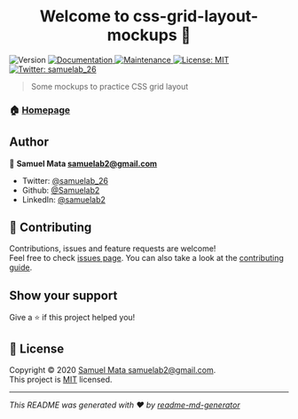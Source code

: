 <h1 align="center">Welcome to css-grid-layout-mockups 👋</h1>
<p>
  <img alt="Version" src="https://img.shields.io/badge/version-1.0.0-blue.svg?cacheSeconds=2592000" />
  <a href="https://github.com/Samuelab2/css-grid-layout-mockups#readme" target="_blank">
    <img alt="Documentation" src="https://img.shields.io/badge/documentation-yes-brightgreen.svg" />
  </a>
  <a href="https://github.com/Samuelab2/css-grid-layout-mockups/graphs/commit-activity" target="_blank">
    <img alt="Maintenance" src="https://img.shields.io/badge/Maintained%3F-yes-green.svg" />
  </a>
  <a href="https://github.com/Samuelab2/css-grid-layout-mockups/blob/master/LICENSE" target="_blank">
    <img alt="License: MIT" src="https://img.shields.io/github/license/Samuelab2/css-grid-layout-mockups" />
  </a>
  <a href="https://twitter.com/samuelab_26" target="_blank">
    <img alt="Twitter: samuelab_26" src="https://img.shields.io/twitter/follow/samuelab_26.svg?style=social" />
  </a>
</p>

> Some mockups to practice CSS grid layout

### 🏠 [Homepage](https://github.com/Samuelab2/css-grid-layout-mockups#readme)

## Author

👤 **Samuel Mata <samuelab2@gmail.com>**

- Twitter: [@samuelab_26](https://twitter.com/samuelab_26)
- Github: [@Samuelab2](https://github.com/Samuelab2)
- LinkedIn: [@samuelab2](https://linkedin.com/in/samuelab2)

## 🤝 Contributing

Contributions, issues and feature requests are welcome!<br />Feel free to check [issues page](https://github.com/Samuelab2/css-grid-layout-mockups/issues). You can also take a look at the [contributing guide](https://github.com/Samuelab2/css-grid-layout-mockups/blob/master/CONTRIBUTING.md).

## Show your support

Give a ⭐️ if this project helped you!

## 📝 License

Copyright © 2020 [Samuel Mata <samuelab2@gmail.com>](https://github.com/Samuelab2).<br />
This project is [MIT](https://github.com/Samuelab2/css-grid-layout-mockups/blob/master/LICENSE) licensed.

---

_This README was generated with ❤️ by [readme-md-generator](https://github.com/kefranabg/readme-md-generator)_
